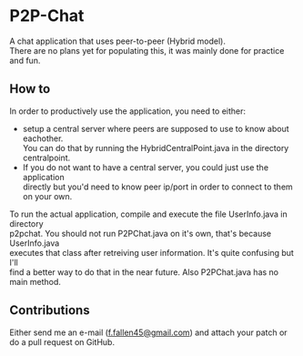 # P2P-Chat

A chat application that uses peer-to-peer (Hybrid model).  
There are no plans yet for populating this, it was mainly done for practice and fun.

## How to

In order to productively use the application, you need to either:  
- setup a central server where peers are supposed to use to know about eachother.  
You can do that by running the HybridCentralPoint.java in the directory centralpoint.  
- If you do not want to have a central server, you could just use the application  
directly but you'd need to know peer ip/port in order to connect to them on your own.

To run the actual application, compile and execute the file UserInfo.java in directory  
p2pchat.  You should not run P2PChat.java on it's own, that's because UserInfo.java  
executes that class after retreiving user information.  It's quite confusing but I'll  
find a better way to do that in the near future.  Also P2PChat.java has no main method.

## Contributions

Either send me an e-mail (<f.fallen45@gmail.com>) and attach your patch or do a pull request on GitHub.